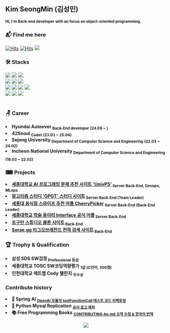## Kim SeongMin (김성민)

<b><sub>Hi, I'm Back-end developer with an focus on object-oriented programming.</sub></b>

### 📬 Find me here

[![Hits](https://hits.seeyoufarm.com/api/count/incr/badge.svg?url=https%3A%2F%2Fgithub.com%2Ffing9&count_bg=%23EC6A65&title_bg=%23DBDBDB&icon=github.svg&icon_color=%23000000&title=hits&edge_flat=false)](https://hits.seeyoufarm.com)
[![Hits](https://hits.seeyoufarm.com/api/count/incr/badge.svg?url=https%3A%2F%2Fgoodbyefin.tistory.com&count_bg=%23EC6A65&title_bg=%23DBDBDB&icon=wordpress.svg&icon_color=%23000000&title=hits&edge_flat=false)](https://hits.seeyoufarm.com)
<a href="https://goodbyefin.tistory.com/" target="_blank"><img src="https://img.shields.io/badge/MyBlog-EC6A65?style=flat&title_bg=%23EC6A65&logo=wordpress&logoColor=%23000000"/></a>

### 🛠️ Stacks

<div>
  <img src="https://img.shields.io/badge/c-A8B9CC?style=for-the-badge&logo=c&logoColor=white">
  <img src="https://img.shields.io/badge/c++-00599C?style=for-the-badge&logo=c%2B%2B&logoColor=white">
  <img src="https://img.shields.io/badge/JAVA-007396?style=for-the-badge&logo=openjdk&logoColor=white"><br>
  <img src="https://img.shields.io/badge/springboot-6DB33F?style=for-the-badge&logo=springboot&logoColor=white">
  <img src="https://img.shields.io/badge/Spring Security-6DB33F?style=for-the-badge&logo=SpringSecurity&logoColor=white">
  <img src="https://img.shields.io/badge/Hibernate-59666C?style=for-the-badge&logo=Hibernate&logoColor=white"><br>
  <img src="https://img.shields.io/badge/MariaDB-003545?style=for-the-badge&logo=mariadb&logoColor=white">
  <img src="https://img.shields.io/badge/mysql-4479A1?style=for-the-badge&logo=mysql&logoColor=white">
  <img src="https://img.shields.io/badge/redis-DC382D?style=for-the-badge&logo=redis&logoColor=white">
  <img src="https://img.shields.io/badge/docker-%230db7ed.svg?style=for-the-badge&logo=docker&logoColor=white">
  <br>
  <div>
  <img src="https://img.shields.io/badge/javascript-F7DF1E?style=for-the-badge&logo=javascript&logoColor=black"> 
  <img src="https://img.shields.io/badge/react-61DAFB?style=for-the-badge&logo=react&logoColor=black"> 
  <img src="https://img.shields.io/badge/emotion-CA61B7?style=for-the-badge&logo=emotion&logoColor=white"> 
  </div>
  <br>
</div>

### 🪑 Career

<li><b> Hyundai Autoever <sub>Back-End developer</sub> <sub>(24.09 ~ )</sub></b></li>
<li><b> 42Seoul <sub>Cadet</sub> <sub>(23.03 ~ 25.04)</sub></b></li>
<li><b> Sejong University <sub>Department of Computer Science and Engineering</sub> <sub>(22.03 ~ 24.02)</sub></b></li>
<li><b> Incheon National University <sub>Department of Computer Science and Engineering</sub> <sub>(18.03 ~ 22.02)</sub></b></li>

### ⌨ Projects

<li><b><a href="https://github.com/fing9/ProblemRandomDefence"> 세종대학교 AI 프로그래밍 문제 추천 사이트 'UnivPS'</a><sub> Server Back-End, Devops, MLops</sub></b></li>

<li><b><a href="https://github.com/fing9/ProblemRandomDefence"> 알고리즘 스터디 'GPGT' 스터디 사이트</a><sub> Server Back-End (Team Leader)</sub></b></li>

<li><b><a href="https://github.com/fing9/ProblemRandomDefence"> 세종대 음식점 스와이프 추천 어플 CherryPicker</a><sub> Server Back-End (Back-End Leader)</sub></b></li>

<li><b><a href="https://github.com/fing9/ProblemRandomDefence"> 세종대학교 학술 동아리 Interface 공식 어플</a><sub> Server Back-End</sub></b></li>

<li><b><a href="https://github.com/fing9/ProblemRandomDefence"> 조구만 스튜디오 클론 사이트</a><sub> Back-End</sub></b></li>

<li><b><a href="https://github.com/fing9/ProblemRandomDefence"> Sorae.gg 리그오브레전드 전적 검색 사이트</a><sub> Back-End</sub></b></li>

### 🏆 Trophy & Qualification

<li><b> 삼성 SDS SW검정 <sub>Professional 등급</sub></b></li>

<li><b> 세종대학교 TOSC SW코딩역량평가 <sub>1급 (C언어, 300점)</sub></b></li>

<li><b> 인천대학교 매트랩 Cody 챌린지 <sub>우수상</sub></b></li>

### Contribute history

<li><b> 🌱 Spring AI <sub><a href="https://github.com/spring-projects/spring-ai/pull/1208">OpenAI 모듈의 toolFunctionCall 테스트 코드 리팩토링 </a></sub></b></li>

<li><b> 🐍 Python Mysql Replication <sub><a href="https://github.com/julien-duponchelle/python-mysql-replication">공식 로고 제작 </a></sub></b></li>

<li><b> 📚 Free Programming Books <sub><a href="https://github.com/EbookFoundation/free-programming-books">CONTRIBUTING-ko.md 오역 수정 & 한국어 번역 </a></sub></b></li>

<br>

<center>
  <a href="https://solved.ac/profile/fin"><img src="https://github-readme-solvedac-hyp3rflow.vercel.app/api/?handle=fin"></a>
</center>
